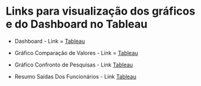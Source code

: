 # Links para visualização dos gráficos e do Dashboard no Tableau

* Dashboard - Link = [Tableau](https://public.tableau.com/app/profile/aline.braga/viz/AnalisandosadasDashboard/Painel2?publish=yes)

* Gráfico Comparação de Valores - Link = [Tableau](https://public.tableau.com/app/profile/aline.braga/viz/Comparaodevalores/Planilha1?publish=yes)

* Gráfico Confronto de Pesquisas - Link [Tableau](https://public.tableau.com/app/profile/aline.braga/viz/ConfrontodePesquisas/Planilha2?publish=yes)

* Resumo Saídas Dos Funcionários - Link [Tableau](https://public.tableau.com/app/profile/aline.braga/viz/ResumoSadasDosFuncionrios/Planilha4?publish=yes)
